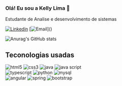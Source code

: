 ### Olá! Eu sou a Kelly Lima 🚀
Estudante de Analise e desenvolvimento de sistemas

[![Linkedin](https://img.shields.io/badge/LinkedIn-0077B5?style=for-the-badge&logo=linkedin&logoColor=white)](www.linkedin.com/in/kelly-cristina-barbosa)
[![Email](https://img.shields.io/badge/Gmail-D14836?style=for-the-badge&logo=gmail&logoColor=white)](<a href=kellycrisbarbosalima@gmail.com></a>)

![Anurag's GitHub stats](https://github-readme-stats.vercel.app/api?username=kelly-lima&show_icons=true&theme=tokyonight)

## Teconologias usadas

<div style="display: inline_block">
<img  alt="html5" src="https://img.shields.io/badge/HTML5-E34F26?style=for-the-badge&logo=html5&logoColor=white"/>
<img  alt="css3" src="https://img.shields.io/badge/CSS3-1572B6?style=for-the-badge&logo=css3&logoColor=white"/>
<img  alt="java" src="https://img.shields.io/badge/Java-ED8B00?style=for-the-badge&logo=java&logoColor=white"/>
<img  alt="java script" src="https://img.shields.io/badge/JavaScript-F7DF1E?style=for-the-badge&logo=javascript&logoColor=black"/>
<br>
<img  alt="typescript" src="https://img.shields.io/badge/TypeScript-007ACC?style=for-the-badge&logo=typescript&logoColor=white"/>
<img  alt="python" src="https://img.shields.io/badge/Python-14354C?style=for-the-badge&logo=python&logoColor=white"/>
<img  alt="mysql" src="https://img.shields.io/badge/MySQL-00000F?style=for-the-badge&logo=mysql&logoColor=white"/>
<br>
<img  alt="angular" src="https://img.shields.io/badge/Angular-DD0031?style=for-the-badge&logo=angular&logoColor=white"/>
<img  alt="spring" src="https://img.shields.io/badge/Spring-6DB33F?style=for-the-badge&logo=spring&logoColor=white"/>
<img  alt="bootstrap" src="https://img.shields.io/badge/Bootstrap-563D7C?style=for-the-badge&logo=bootstrap&logoColor=white"/>
</div>



